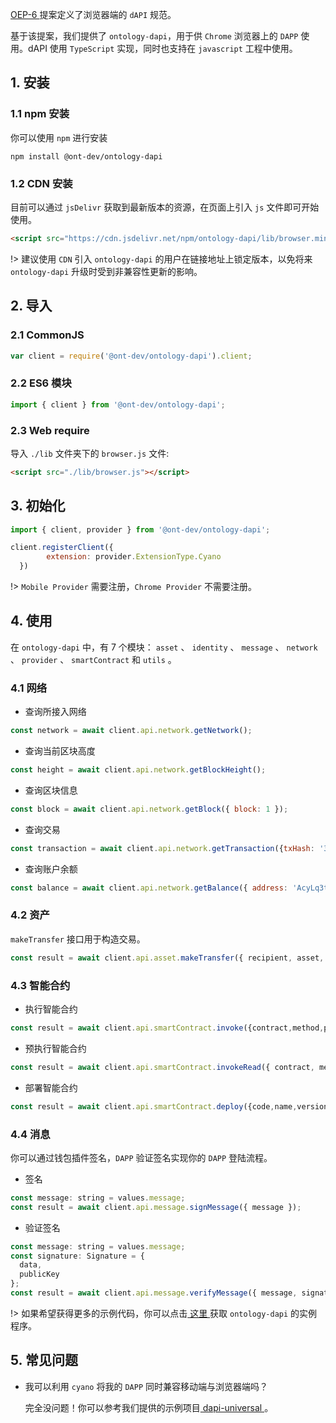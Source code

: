 
[OEP-6 ](https://github.com/backslash47/OEPs/blob/oep-dapp-api/OEP-6/OEP-6.mediawiki) 提案定义了浏览器端的 `dAPI` 规范。

基于该提案，我们提供了 `ontology-dapi`，用于供 `Chrome` 浏览器上的 `DAPP` 使用。dAPI 使用 `TypeScript` 实现，同时也支持在 `javascript` 工程中使用。

## 1. 安装

### 1.1 npm 安装

你可以使用 `npm` 进行安装

```shell
npm install @ont-dev/ontology-dapi
```

### 1.2 CDN 安装

目前可以通过 `jsDelivr` 获取到最新版本的资源，在页面上引入 `js`  文件即可开始使用。

```html
<script src="https://cdn.jsdelivr.net/npm/ontology-dapi/lib/browser.min.js"></script>
```

!> 建议使用 `CDN` 引入 `ontology-dapi` 的用户在链接地址上锁定版本，以免将来 `ontology-dapi` 升级时受到非兼容性更新的影响。

## 2. 导入

### 2.1 CommonJS

```javascript
var client = require('@ont-dev/ontology-dapi').client;
```

### 2.2 ES6 模块

```javascript
import { client } from '@ont-dev/ontology-dapi';
```

### 2.3 Web require

导入 `./lib` 文件夹下的 `browser.js` 文件:

```html
<script src="./lib/browser.js"></script>
```

## 3. 初始化

```javascript
import { client, provider } from '@ont-dev/ontology-dapi';

client.registerClient({
        extension: provider.ExtensionType.Cyano
  })
```

!> `Mobile Provider` 需要注册，`Chrome Provider` 不需要注册。

## 4. 使用

在 `ontology-dapi` 中，有 7 个模块： `asset` 、 `identity` 、 `message` 、 `network` 、 `provider` 、 `smartContract` 和  `utils` 。

### 4.1 网络

- 查询所接入网络

```javascript
const network = await client.api.network.getNetwork();
```

- 查询当前区块高度

```javascript
const height = await client.api.network.getBlockHeight();
```

- 查询区块信息

```javascript
const block = await client.api.network.getBlock({ block: 1 });
```

- 查询交易

```javascript
const transaction = await client.api.network.getTransaction({txHash: '314e24e5bb0bd88852b2f13e673e5dcdfd53bdab909de8b9812644d6871bc05f'});
```

- 查询账户余额

```javascript
const balance = await client.api.network.getBalance({ address: 'AcyLq3tokVpkMBMLALVMWRdVJ83TTgBUwU' });
```

### 4.2 资产

`makeTransfer` 接口用于构造交易。

```javascript
const result = await client.api.asset.makeTransfer({ recipient, asset, amount });
```

### 4.3 智能合约

- 执行智能合约

```javascript
const result = await client.api.smartContract.invoke({contract,method,parameters,gasPrice,gasLimit,requireIdentity});
```

- 预执行智能合约

```javascript
const result = await client.api.smartContract.invokeRead({ contract, method, parameters });
```

- 部署智能合约

```javascript
const result = await client.api.smartContract.deploy({code,name,version,author,email,description,needStorage,gasPrice,gasLimit});
```

### 4.4 消息

你可以通过钱包插件签名，`DAPP` 验证签名实现你的 `DAPP` 登陆流程。

- 签名

```javascript
const message: string = values.message;
const result = await client.api.message.signMessage({ message });
```

- 验证签名

```javascript
const message: string = values.message;
const signature: Signature = {
  data,
  publicKey
};
const result = await client.api.message.verifyMessage({ message, signature });
```

!> 如果希望获得更多的示例代码，你可以点击[ 这里 ](https://github.com/ontio/ontology-dapi-demo)获取 `ontology-dapi` 的实例程序。

## 5. 常见问题

- 我可以利用 `cyano` 将我的 `DAPP` 同时兼容移动端与浏览器端吗？
  
  完全没问题！你可以参考我们提供的示例项目[ dapi-universal ](https://github.com/ontio-cyano/dapi-universal)。